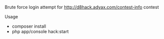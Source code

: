 Brute force login attempt for http://d8hack.adyax.com/contest-info contest

Usage
* composer install
* php app/console hack:start
